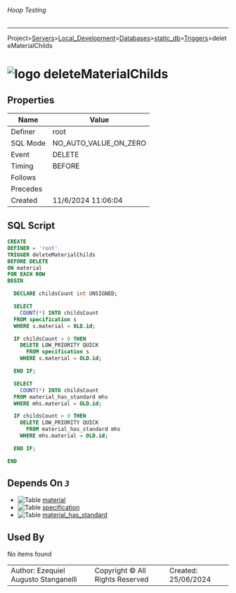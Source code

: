 ###### Hoop Testing
___
Project>[Servers](../../../../Servers.md)>[Local_Development](../../../Local_Development.md)>[Databases](../../Databases.md)>[static_db](../static_db.md)>[Triggers](Triggers.md)>deleteMaterialChilds


# ![logo](../../../../../Images/trigger64.svg) deleteMaterialChilds


## <a name="#Properties"></a>Properties
|Name|Value|
|---|---|
|Definer|root|
|SQL Mode|NO_AUTO_VALUE_ON_ZERO|
|Event|DELETE|
|Timing|BEFORE|
|Follows||
|Precedes||
|Created|11/6/2024 11:06:04|


## <a name="#SqlScript"></a>SQL Script
```SQL
CREATE
DEFINER = 'root'
TRIGGER deleteMaterialChilds
BEFORE DELETE
ON material
FOR EACH ROW
BEGIN

  DECLARE childsCount int UNSIGNED;

  SELECT
    COUNT(*) INTO childsCount
  FROM specification s
  WHERE s.material = OLD.id;

  IF childsCount > 0 THEN
    DELETE LOW_PRIORITY QUICK
      FROM specification s
    WHERE s.material = OLD.id;

  END IF;

  SELECT
    COUNT(*) INTO childsCount
  FROM material_has_standard mhs
  WHERE mhs.material = OLD.id;

  IF childsCount > 0 THEN
    DELETE LOW_PRIORITY QUICK
      FROM material_has_standard mhs
    WHERE mhs.material = OLD.id;

  END IF;

END
```

## <a name="#DependsOn"></a>Depends On _`3`_
- ![Table](../../../../../Images/table.svg) [material](../Tables/material.md)
- ![Table](../../../../../Images/table.svg) [specification](../Tables/specification.md)
- ![Table](../../../../../Images/table.svg) [material_has_standard](../Tables/material_has_standard.md)


## <a name="#UsedBy"></a>Used By
No items found

||||
|---|---|---|
|Author: Ezequiel Augusto Stanganelli|Copyright © All Rights Reserved|Created: 25/06/2024|